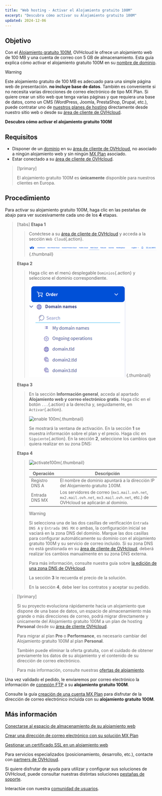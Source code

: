 ```yaml
---
title: "Web hosting - Activar el Alojamiento gratuito 100M"
excerpt: "Descubra cómo activar su Alojamiento gratuito 100M"
updated: 2024-12-06
---
```


## Objetivo

Con el [Alojamiento gratuito 100M](/links/web/domains-free-hosting), OVHcloud le ofrece un alojamiento web de 100 MB y una cuenta de correo con 5 GB de almacenamiento.
Esta guía explica cómo activar el alojamiento gratuito 100M en su [nombre de dominio](/links/web/domains).

> [!warning]
>
> Este alojamiento gratuito de 100 MB es adecuado para una simple página web de presentación. **no incluye base de datos**.
> También es conveniente si no necesita varias direcciones de correo electrónico de tipo MX Plan. 
> Si quiere crear un sitio web que tenga varias páginas y que requiera una base de datos, como un CMS (WordPress, Joomla, PrestaShop, Drupal, etc.), puede contratar uno de [nuestros planes de hosting](/links/web/hosting) directamente desde nuestro sitio web o desde su [área de cliente de OVHcloud](/links/manager).
>

**Descubra cómo activar el alojamiento gratuito 100M**

## Requisitos

- Disponer de un [dominio](/links/web/domains) en su [área de cliente de OVHcloud](/links/manager), no asociado a ningún alojamiento web y sin ningún [MX Plan](/pages/web_cloud/email_and_collaborative_solutions/mx_plan/email_generalities) asociado.
- Estar conectado a su [área de cliente de OVHcloud](/links/manager).

> [!primary]
>
> El alojamiento gratuito 100M es **únicamente** disponible para nuestros clientes en Europa.

## Procedimiento

Para activar su alojamiento gratuito 100M, haga clic en las pestañas de abajo para ver sucesivamente cada uno de los **4** etapas.

> [!tabs]
> **Etapa 1**
>>
>> Conéctese a su [área de cliente de OVHcloud](/links/manager) y acceda a la sección `Web Cloud`{.action}.
>>
>> ![enable 100m](/pages/assets/screens/control_panel/product-selection/web-cloud.png){.thumbnail}
>>
> **Etapa 2**
>>
>> Haga clic en el menú desplegable `Dominios`{.action} y seleccione el dominio correspondiente.
>>
>> ![enable 100m](/pages/assets/screens/control_panel/product-selection/web-cloud/domain-names.png){.thumbnail}
>>
> **Etapa 3**
>>
>> En la sección **Información general**, acceda al apartado **Alojamiento web y correo electrónico gratis**. Haga clic en el botón `...`{.action} a la derecha y, seguidamente, en `Activar`{.action}.
>>
>> ![enable 100m](/pages/assets/screens/control_panel/product-selection/web-cloud/domain-dns/general-information/enable-100m.png){.thumbnail}
>>
>> Se mostrará la ventana de activación. En la sección **1** se muestra información sobre el plan y el precio. Haga clic en `Siguiente`{.action}. En la sección **2**, seleccione los cambios que quiera realizar en su zona DNS:
>>
> **Etapa 4**
>>
>> ![activate100m](/pages/assets/screens/control_panel/product-selection/web-cloud/order/order-100m-step-2.png){.thumbnail}
>>
>> | Operación                                       	| Descripción                                                                                                               								|
>> |--------------------------------------------	|-----------------------------------------------------------------------------------------------------------------------------------------------------------|
>> | Registro DNS A                         	| El nombre de dominio apuntará a la dirección IP del Alojamiento gratuito 100M.                                               								|
>> | Entrada DNS MX 	| Los servidores de correo (`mx1.mail.ovh.net`, `mx2.mail.ovh.net`, `mx3.mail.ovh.net`, etc.) de OVHcloud se aplicarán al dominio. 	|
>>
>> > [!warning]
>> >
>> > Si selecciona una de las dos casillas de verificación `Entrada DNS A` y  `Entrada DNS MX` o ambas, la configuración inicial se vaciará en la zona DNS del dominio.
> Marque las dos casillas para configurar automáticamente su dominio con el alojamiento gratuito 100M y su servicio de correo incluido.
>> > Si su zona DNS no está gestionada en su [área de cliente de OVHcloud](/links/manager), deberá realizar los cambios manualmente en su zona DNS externa.
>> >
>> > Para más información, consulte nuestra guía sobre [la edición de una zona DNS de OVHcloud](/pages/web_cloud/domains/dns_zone_edit).
>> >
>>
>> La sección **3** le recuerda el precio de la solución. 
>>
>> En la sección **4**, debe leer los contratos y aceptar su pedido.

> [!primary]
>
> Si su proyecto evoluciona rápidamente hacia un alojamiento que dispone de una base de datos, un espacio de almacenamiento más grande o más direcciones de correo, podrá migrar directamente y únicamente del Alojamiento gratuito 100M a un plan de hosting **Personal** desde su [área de cliente OVHcloud](/links/manager).
>
> Para migrar al plan **Pro** o **Performance**, es necesario cambiar del Alojamiento gratuito 100M al plan **Personal**.
>
> También puede eliminar la oferta gratuita, con el cuidado de obtener previamente los datos de su alojamiento y el contenido de su dirección de correo electrónico.
>
> Para más información, consulte nuestras [ofertas de alojamiento](/links/web/hosting).

Una vez validado el pedido, le enviaremos por correo electrónico la información de [conexión FTP](/pages/web_cloud/web_hosting/ftp_connection) a su **alojamiento gratuito 100M**.

Consulte la guía [creación de una cuenta MX Plan](/pages/web_cloud/email_and_collaborative_solutions/mx_plan/email_creation) para disfrutar de la dirección de correo electrónico incluida con su **alojamiento gratuito 100M**.

## Más información

[Conectarse al espacio de almacenamiento de su alojamiento web](/pages/web_cloud/web_hosting/ftp_connection)

[Crear una dirección de correo electrónico con su solución MX Plan](/pages/web_cloud/email_and_collaborative_solutions/mx_plan/email_creation)

[Gestionar un certificado SSL en un alojamiento web](/pages/web_cloud/web_hosting/ssl_on_webhosting)

Para servicios especializados (posicionamiento, desarrollo, etc.), contacte con [partners de OVHcloud](/links/partner).

Si quiere disfrutar de ayuda para utilizar y configurar sus soluciones de OVHcloud, puede consultar nuestras distintas soluciones [pestañas de soporte](/links/support).

Interactúe con nuestra [comunidad de usuarios](/links/community).